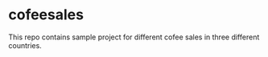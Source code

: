 # cofeesales
This repo contains sample project for different cofee sales in three different countries.
